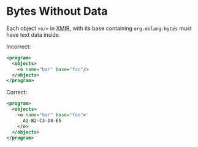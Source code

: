 # Bytes Without Data

Each object `<o/>` in [XMIR], with its base containing `org.eolang.bytes` must
have text data inside.

Incorrect:

```xml
<program>
  <objects>
    <o name="bar" base="foo"/>
  </objects>
</program>
```

Correct:

```xml
<program>
  <objects>
    <o name="bar" base="foo">
      A1-B2-C3-D4-E5
    </o>
  </objects>
</program>
```

[XMIR]: https://news.eolang.org/2022-11-25-xmir-guide.html
